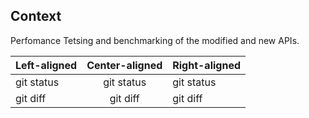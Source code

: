 ## Context
Perfomance Tetsing and benchmarking of the modified and new APIs.

| Left-aligned | Center-aligned | Right-aligned |
|  ---         |     :---:      |          ---  |
| git status   | git status     | git status    |
| git diff     | git diff       | git diff      |
